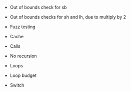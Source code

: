 - Out of bounds check for sb

- Out of bounds checks for sh and lh, due to multiply by 2

- Fuzz testing

- Cache

- Calls

- No recursion

- Loops

- Loop budget

- Switch
